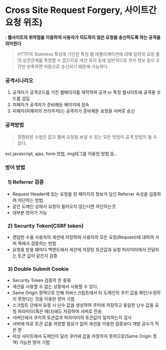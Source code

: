 # Cross Site Request Forgery, 사이트간 요청 위조)
: **웹사이트의 취약점을 이용하여 사용자가 의도하지 않은 요청을 송신하도록 하는 공격을 의미힌다**
> HTTP의 Stateless 특성에 기인한 특정 웹 애플리케이션에 대해 일련의 요청 들의 상관관계를 특정할 수 없으므로 세션 유지 등에 일반적으로 쿠키 정보 등이 조건만 만족하면 자동으로 송신되기 떄문에 가능하다.
### 공격시나리오
1. 공격자가 공격코드를 가진 웹페이지를 제작하여 공개 or 특정 웹사이트에 공격용 코드를 삽입
2. 피해자가 공격자가 준비해둔 페이지에 접속
3. 피해자(피해자의 브라우저)는 공격자가 준비해둔 요청을 서버로 송신

### 공격방법
> 정형화된 수법은 없고 웹에 요청을 보낼 수 있는 모든 방법이 공격 방법이 될 수 있다.  

ex)
javascript, ajax, form 방법, img태그를 이용한 방법 등..

### 방어 방법
### &nbsp; 1) Referrer 검증
- Request Header에 있는 요청을 한 페이지의 정보가 담긴 Referrer 속성을 검증하여 차단하는 방법
- 같은 도메인 상에서 요청이 들어오지 않는다면 차단하는것
- 대부분 방어가 가능

### &nbsp; 2) Security Token(CSRF token)
- 랜덤한 수를 사용자의 세션에 저장하여 사용자의 모든 요청(Request)에 대하여 서버 쪽에서 검증하는 방법
- 요청을 받을 떄마다 백엔드에서 세션에 저장된 토큰값과 요청 파라미터에서 전달되는 토큰 값이 같은지 검증

### &nbsp; 3) Double Submit Cookie
- Security Token 검증의 한 종류
- 세션을 사용할 수 없는 상황에서 사용할 수 있다.
- Same Origin 정책으로 인해 자바스크립트에서 타 도메인의 쿠키 값을 확인/수정하지 못한다는 것을 이용한 방어 기법
- 스크립트 단에서 요청 시 난수 값을 생성하여 쿠키에 저장하고 동일한 난수 값을 요청 파라미터(혹은 헤더)에도 저장하여 서버로 전송
- 서버단에서 쿠키의 토큰값과 파라미터의 토큰값이 일치하는지 검사
- 서버에 따로 토큰 값을 저장할 필요가 없어 세션을 이용한 검증보다 개발 공수가 적은 편
- 피싱 사이트에서 도메인이 달라 쿠키에 값을 저장하지 못하므로(Same Origin 정책) 가능한 방어 기법